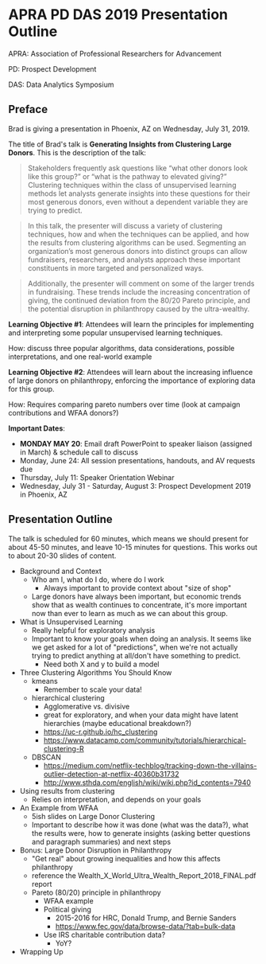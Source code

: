 # APRA PD DAS 2019 Presentation Outline

APRA: Association of Professional Researchers for Advancement 

PD: Prospect Development

DAS: Data Analytics Symposium

## Preface

Brad is giving a presentation in Phoenix, AZ on Wednesday, July 31, 2019.

The title of Brad's talk is __Generating Insights from Clustering Large Donors__. This is the description of the talk:

> Stakeholders frequently ask questions like “what other donors look like this group?” or “what is the pathway to elevated giving?” Clustering techniques within the class of unsupervised learning methods let analysts generate insights into these questions for their most generous donors, even without a dependent variable they are trying to predict. 

> In this talk, the presenter will discuss a variety of clustering techniques, how and when the techniques can be applied, and how the results from clustering algorithms can be used. Segmenting an organization’s most generous donors into distinct groups can allow fundraisers, researchers, and analysts approach these important constituents in more targeted and personalized ways.

> Additionally, the presenter will comment on some of the larger trends in fundraising. These trends include the increasing concentration of giving, the continued deviation from the 80/20 Pareto principle, and the potential disruption in philanthropy caused by the ultra-wealthy.

__Learning Objective #1__:  Attendees will learn the principles for implementing and interpreting some popular unsupervised learning techniques.

How: discuss three popular algorithms, data considerations, possible interpretations, and one real-world example

__Learning Objective #2__:  Attendees will learn about the increasing influence of large donors on philanthropy, enforcing the importance of exploring data for this group.

How: Requires comparing pareto numbers over time (look at campaign contributions and WFAA donors?)

__Important Dates__:

- __MONDAY MAY 20__: Email draft PowerPoint to speaker liaison (assigned in March) & schedule call to discuss
- Monday, June 24: All session presentations, handouts, and AV requests due 
- Thursday, July 11: Speaker Orientation Webinar
- Wednesday, July 31 - Saturday, August 3: Prospect Development 2019 in Phoenix, AZ


## Presentation Outline

The talk is scheduled for 60 minutes, which means we should present for about 45-50 minutes, and leave 10-15 minutes for questions. This works out to about 20-30 slides of content.

 - Background and Context
     + Who am I, what do I do, where do I work
         * Always important to provide context about "size of shop"
     + Large donors have always been important, but economic trends show that as wealth continues to concentrate, it's more important now than ever to learn as much as we can about this group.
 - What is Unsupervised Learning
     + Really helpful for exploratory analysis
     + Important to know your goals when doing an analysis. It seems like we get asked for a lot of "predictions", when we're not actually trying to predict anything at all/don't have something to predict.
         * Need both X and y to build a model
 - Three Clustering Algorithms You Should Know
     + kmeans
         * Remember to scale your data!
     + hierarchical clustering
         * Agglomerative vs. divisive
         * great for exploratory, and when your data might have latent hierarchies (maybe educational breakdown?)
         * https://uc-r.github.io/hc_clustering
         * https://www.datacamp.com/community/tutorials/hierarchical-clustering-R
     + DBSCAN
         * https://medium.com/netflix-techblog/tracking-down-the-villains-outlier-detection-at-netflix-40360b31732
         * http://www.sthda.com/english/wiki/wiki.php?id_contents=7940
 - Using results from clustering
     + Relies on interpretation, and depends on your goals
 - An Example from WFAA
     + 5ish slides on Large Donor Clustering
     + Important to describe how it was done (what was the data?), what the results were, how to generate insights (asking better questions and paragraph summaries) and next steps
 - Bonus: Large Donor Disruption in Philanthropy
     + "Get real" about growing inequalities and how this affects philanthropy
     + reference the Wealth_X_World_Ultra_Wealth_Report_2018_FINAL.pdf report
     + Pareto (80/20) principle in philanthropy
         * WFAA example
         * Political giving
             - 2015-2016 for HRC, Donald Trump, and Bernie Sanders
             - https://www.fec.gov/data/browse-data/?tab=bulk-data
         * Use IRS charitable contribution data?
             - YoY?
 - Wrapping Up


